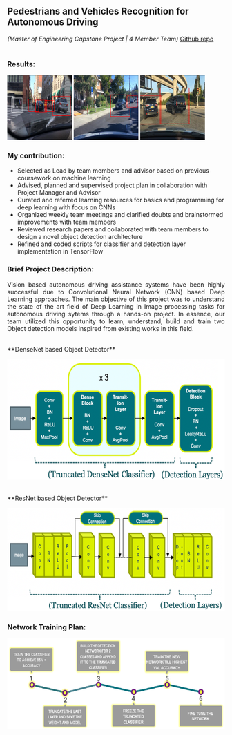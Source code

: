 ## Pedestrians and Vehicles Recognition for Autonomous Driving
*(Master of Engineering Capstone Project | 4 Member Team)*
<a href='https://github.com/rajarathnambalakrishnan/MEng-2020-Capstone-AutoDrive-Vision' target="_blank">Github repo</a>
<br><br>
### Results:
<p align='left'>
<img src="images/capstone1.png?raw=true" width="150" height="150"/>
<img src="images/capstone2.png?raw=true" width="150" height="150"/>
<img src="images/capstone3.png?raw=true" width="150" height="150"/>
</p>

### My contribution:

- Selected as Lead by team members and advisor based on previous coursework on machine learning
- Advised, planned and supervised project plan in collaboration with Project Manager and Advisor
- Curated and referred learning resources for basics and programming for deep learning with focus on CNNs
- Organized weekly team meetings and clarified doubts and brainstormed improvements with team members
- Reviewed research papers and collaborated with team members to design a novel object detection architecture
- Refined and coded scripts for classifier and detection layer implementation in TensorFlow

### Brief Project Description:

<p style="text-align: justify;">
Vision based autonomous driving assistance systems have been highly successful due to Convolutional Neural Network (CNN) based Deep Learning approaches. The main objective of this project was to understand the state of the art field of Deep Learning in Image processing tasks for autonomous driving sytems through a hands-on project. In essence, our team utilized this opportunity to learn, understand, build and train two Object detection models inspired from existing works in this field. 
<br><br>
</p>
**DenseNet based Object Detector**
<p align='center'>
<img src="images/detector1.png?raw=true" width="600" height="280"/>
<br><br></p>
**ResNet based Object Detector**
<p align='center'>
<img src="images/detector2.png?raw=true" width="600" height="240"/>
<br></p>

### Network Training Plan:
<p align='center'>
<img src="images/capstone4.png?raw=true" width="600" height="210"/>
<br><br></p>